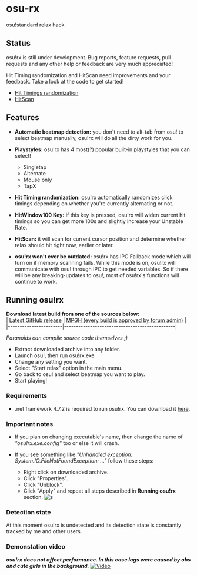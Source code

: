 # osu-rx
osu!standard relax hack

## Status
osu!rx is still under development. Bug reports, feature requests, pull requests and any other help or feedback are very much appreciated!

Hit Timing randomization and HitScan need improvements and your feedback. Take a look at the code to get started!
- [Hit Timings randomization](https://github.com/mrflashstudio/osu-rx/blob/master/osu!rx/Core/Relax.cs#L254)
- [HitScan](https://github.com/mrflashstudio/osu-rx/blob/master/osu!rx/Core/Relax.cs#L209)

## Features
- **Automatic beatmap detection:** you don't need to alt-tab from osu! to select beatmap manually, osu!rx will do all the dirty work for you.

- **Playstyles:** osu!rx has 4 most(?) popular built-in playstyles that you can select!
  - Singletap
  - Alternate
  - Mouse only
  - TapX
  
- **Hit Timing randomization:** osu!rx automatically randomizes click timings depending on whether you're currently alternating or not.

- **HitWindow100 Key:** if this key is pressed, osu!rx will widen current hit timings so you can get more 100s and slightly increase your Unstable Rate.

- **HitScan:** it will scan for current cursor position and determine whether relax should hit right now, earlier or later.

- **osu!rx won't ever be outdated:** osu!rx has IPC Fallback mode which will turn on if memory scanning fails. While this mode is on, osu!rx will communicate with osu! through IPC to get needed variables. So if there will be any breaking-updates to osu!, most of osu!rx's functions will continue to work.

## Running osu!rx
**Download latest build from one of the sources below:**  
| [Latest GitHub release](https://github.com/mrflashstudio/osu-rx/releases/latest) | [MPGH (every build is approved by forum admin)](https://www.mpgh.net/forum/showthread.php?t=1488076) |
|-----------------------|-----------------------------------------------|  

*Paranoids can compile source code themselves ;)*

- Extract downloaded archive into any folder.
- Launch osu!, then run osu!rx.exe
- Change any setting you want.
- Select "Start relax" option in the main menu.
- Go back to osu! and select beatmap you want to play.
- Start playing!

### Requirements
- .net framework 4.7.2 is required to run osu!rx. You can download it [here](https://dotnet.microsoft.com/download/thank-you/net472).  

### Important notes
- If you plan on changing executable's name, then change the name of *"osu!rx.exe.config"* too or else it will crash.  

- If you see something like *"Unhandled exception: System.IO.FileNotFoundException: ..."* follow these steps:
  - Right click on downloaded archive.
  - Click "Properties".
  - Click "Unblock".
  - Click "Apply" and repeat all steps described in **Running osu!rx** section.
   ![s](https://i.ibb.co/jZY8fk0/image.png)

### Detection state
At this moment osu!rx is undetected and its detection state is constantly tracked by me and other users.

### Demonstation video
***osu!rx does not affect performance. In this case lags were caused by obs and cute girls in the background.***
[![Video](https://i.ibb.co/grQSzMP/screenshot065.png)](https://www.youtube.com/watch?v=1FUxnGqjASQ)
